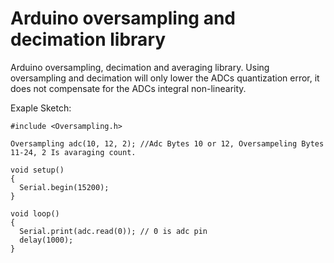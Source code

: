 # Arduino oversampling and decimation library

Arduino oversampling, decimation and averaging library.
Using oversampling and decimation will only lower the ADCs quantization error, it does not
compensate for the ADCs integral non-linearity. 

Exaple Sketch:

    #include <Oversampling.h>
    
    Oversampling adc(10, 12, 2); //Adc Bytes 10 or 12, Oversampeling Bytes 11-24, 2 Is avaraging count.
    
    void setup()
    {
      Serial.begin(15200);
    }
    
    void loop()
    {
      Serial.print(adc.read(0)); // 0 is adc pin
      delay(1000);
    }
